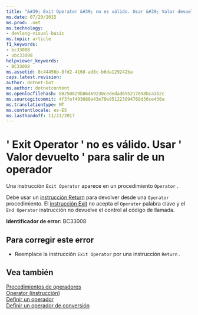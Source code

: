 ```yaml
---
title: "&#39; Exit Operator &#39; no es válido. Usar &#39; Valor devuelto &#39; para salir de un operador"
ms.date: 07/20/2015
ms.prod: .net
ms.technology:
- devlang-visual-basic
ms.topic: article
f1_keywords:
- bc33008
- vbc33008
helpviewer_keywords:
- BC33008
ms.assetid: 8c44456b-8fd2-4168-ad8c-b6da129242ba
caps.latest.revision: 
author: dotnet-bot
ms.author: dotnetcontent
ms.openlocfilehash: 80250829b06469230cededad695217898bca3b2c
ms.sourcegitcommit: 4f3fef493080a43e70e951223894768d36ce430a
ms.translationtype: MT
ms.contentlocale: es-ES
ms.lasthandoff: 11/21/2017
---
```

# <a name="39exit-operator39-is-not-valid-use-39return39-to-exit-an-operator"></a>&#39; Exit Operator &#39; no es válido. Usar &#39; Valor devuelto &#39; para salir de un operador
Una instrucción `Exit Operator` aparece en un procedimiento `Operator` .  
  
 Debe usar un [instrucción Return](../../visual-basic/language-reference/statements/return-statement.md) para devolver desde una `Operator` procedimiento. El [instrucción Exit](../../visual-basic/language-reference/statements/exit-statement.md) no acepta el `Operator` palabra clave y el `End Operator` instrucción no devuelve el control al código de llamada.  
  
 **Identificador de error:** BC33008  
  
## <a name="to-correct-this-error"></a>Para corregir este error  
  
-   Reemplace la instrucción `Exit Operator` por una instrucción `Return` .  
  
## <a name="see-also"></a>Vea también  
 [Procedimientos de operadores](../../visual-basic/programming-guide/language-features/procedures/operator-procedures.md)  
 [Operator (instrucción)](../../visual-basic/language-reference/statements/operator-statement.md)  
 [Definir un operador](../../visual-basic/programming-guide/language-features/procedures/how-to-define-an-operator.md)  
 [Definir un operador de conversión](../../visual-basic/programming-guide/language-features/procedures/how-to-define-a-conversion-operator.md)
